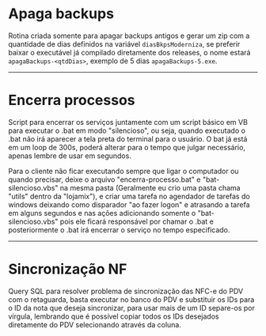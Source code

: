 # Apaga backups
Rotina criada somente para apagar backups antigos e gerar um zip com a quantidade de dias definidos na variável `diasBkpsModerniza`, se preferir baixar o executável já compilado diretamente dos releases, o nome estará ```apagaBackups-<qtdDias>```, exemplo de 5 dias ```apagaBackups-5.exe```.

------

# Encerra processos
Script para encerrar os serviços juntamente com um script básico em VB para executar o .bat em modo "silencioso", ou seja, quando executado o .bat não irá aparecer a tela preta do terminal para o usuário.
O bat já está em um loop de 300s, poderá alterar para o tempo que julgar necessário, apenas lembre de usar em segundos.

Para o cliente não ficar executando sempre que ligar o computador ou quando precisar, deixe o arquivo "encerra-processo.bat" e "bat-silencioso.vbs" na mesma pasta (Geralmente eu crio uma pasta chama "utils" dentro da "lojamix"), e criar uma tarefa no agendador de tarefas do windows deixando como disparador "ao fazer logon" e atrasando a tarefa em alguns segundos e nas ações adicionando somente o "bat-silencioso.vbs" pois ele ficará responsável por chamar o .bat e posteriormente o .bat irá encerrar o serviço no tempo especificado.

------

# Sincronização NF
Query SQL para resolver problema de sincronização das NFC-e do PDV com o retaguarda, basta executar no banco do PDV e substituir os IDs para o ID da nota que deseja sincronizar, para usar mais de um ID separe-os por vírgula, lembrando que é possível copiar todos os IDs desejados diretamente do PDV selecionando através da coluna.